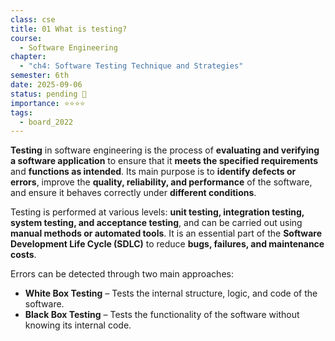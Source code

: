 ```yaml
---
class: cse
title: 01 What is testing?
course:
  - Software Engineering
chapter:
  - "ch4: Software Testing Technique and Strategies"
semester: 6th
date: 2025-09-06
status: pending 🛑
importance: ⭐⭐⭐⭐
tags:
  - board_2022
---
```


**Testing** in software engineering is the process of **evaluating and verifying a software application** to ensure that it **meets the specified requirements** and **functions as intended**. Its main purpose is to **identify defects or errors**, improve the **quality, reliability, and performance** of the software, and ensure it behaves correctly under **different conditions**.

Testing is performed at various levels: **unit testing, integration testing, system testing, and acceptance testing**, and can be carried out using **manual methods or automated tools**. It is an essential part of the **Software Development Life Cycle (SDLC)** to reduce **bugs, failures, and maintenance costs**.


Errors can be detected through two main approaches:
- **White Box Testing** – Tests the internal structure, logic, and code of the software.    
- **Black Box Testing** – Tests the functionality of the software without knowing its internal code.